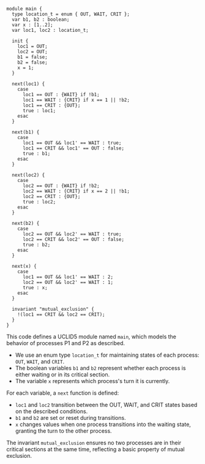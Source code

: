 ```uclid
module main {
  type location_t = enum { OUT, WAIT, CRIT };
  var b1, b2 : boolean;
  var x : [1..2];
  var loc1, loc2 : location_t;

  init {
    loc1 = OUT;
    loc2 = OUT;
    b1 = false;
    b2 = false;
    x = 1;
  }

  next(loc1) {
    case
      loc1 == OUT : {WAIT} if !b1;
      loc1 == WAIT : {CRIT} if x == 1 || !b2;
      loc1 == CRIT : {OUT};
      true : loc1;
    esac
  }

  next(b1) {
    case
      loc1 == OUT && loc1' == WAIT : true;
      loc1 == CRIT && loc1' == OUT : false;
      true : b1;
    esac
  }

  next(loc2) {
    case
      loc2 == OUT : {WAIT} if !b2;
      loc2 == WAIT : {CRIT} if x == 2 || !b1;
      loc2 == CRIT : {OUT};
      true : loc2;
    esac
  }

  next(b2) {
    case
      loc2 == OUT && loc2' == WAIT : true;
      loc2 == CRIT && loc2' == OUT : false;
      true : b2;
    esac
  }

  next(x) {
    case
      loc1 == OUT && loc1' == WAIT : 2;
      loc2 == OUT && loc2' == WAIT : 1;
      true : x;
    esac
  }

  invariant "mutual_exclusion" {
    !(loc1 == CRIT && loc2 == CRIT);
  }
}
```

This code defines a UCLID5 module named `main`, which models the behavior of processes P1 and P2 as described.

- We use an enum type `location_t` for maintaining states of each process: `OUT`, `WAIT`, and `CRIT`.
- The boolean variables `b1` and `b2` represent whether each process is either waiting or in its critical section.
- The variable `x` represents which process's turn it is currently.

For each variable, a `next` function is defined:

- `loc1` and `loc2` transition between the OUT, WAIT, and CRIT states based on the described conditions.
- `b1` and `b2` are set or reset during transitions.
- `x` changes values when one process transitions into the waiting state, granting the turn to the other process.

The invariant `mutual_exclusion` ensures no two processes are in their critical sections at the same time, reflecting a basic property of mutual exclusion.